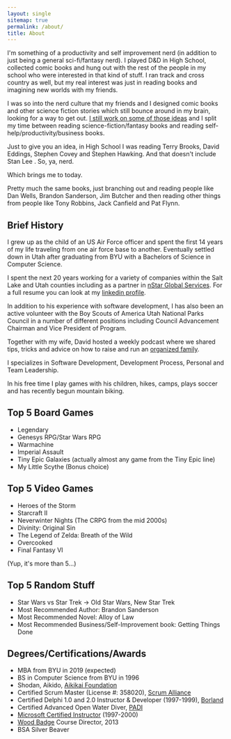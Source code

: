 ```yaml
---
layout: single
sitemap: true
permalink: /about/
title: About
---
```

I'm something of a productivity and self improvement nerd (in addition to just being a general sci-fi/fantasy nerd). I played D&D in High School, collected comic books and hung out with the rest of the people in my school who were interested in that kind of stuff. I ran track and cross country as well, but my real interest was just in reading books and imagining new worlds with my friends.

I was so into the nerd culture that my friends and I designed comic books and other science fiction stories which still bounce around in my brain, looking for a way to get out. [I still work on some of those ideas](/author) and I split my time between reading science-fiction/fantasy books and reading self-help/productivity/business books.

Just to give you an idea, in High School I was reading Terry Brooks, David Eddings, Stephen Covey and Stephen Hawking. And that doesn't include Stan Lee . So, ya, nerd.

Which brings me to today.

Pretty much the same books, just branching out and reading people like Dan Wells, Brandon Sanderson, Jim Butcher and then reading other things from people like Tony Robbins, Jack Canfield and Pat Flynn.

## Brief History

I grew up as the child of an US Air Force officer and spent the first 14 years of my life traveling from one air force base to another. Eventually settled down in Utah after graduating from BYU with a Bachelors of Science in Computer Science.

I spent the next 20 years working for a variety of companies within the Salt Lake and Utah counties including as a partner in [nStar Global Services][nstar]. For a full resume you can look at my [linkedin profile][linkedin].

In addition to his experience with software development, I has also been an active volunteer with the Boy Scouts of America Utah National Parks Council in a number of different positions including Council Advancement Chairman and Vice President of Program.

Together with my wife, David hosted a weekly podcast where we shared tips, tricks and advice on how to raise and run an [organized family][organized_family].

I specializes in Software Development, Development Process, Personal and Team Leadership.

In his free time I play games with his children, hikes, camps, plays soccer and has recently begun mountain biking.

## Top 5 Board Games

* Legendary
* Genesys RPG/Star Wars RPG
* Warmachine
* Imperial Assault
* Tiny Epic Galaxies (actually almost any game from the Tiny Epic line)
* My Little Scythe (Bonus choice)

## Top 5 Video Games

* Heroes of the Storm
* Starcraft II
* Neverwinter Nights (The CRPG from the mid 2000s)
* Divinity: Original Sin
* The Legend of Zelda: Breath of the Wild
* Overcooked
* Final Fantasy VI

(Yup, it's more than 5...)

## Top 5 Random Stuff

* Star Wars vs Star Trek -> Old Star Wars, New Star Trek
* Most Recommended Author: Brandon Sanderson
* Most Recommended Novel: Alloy of Law
* Most Recommended Business/Self-Improvement book: Getting Things Done

## Degrees/Certifications/Awards

* MBA from BYU in 2019 (expected)
* BS in Computer Science from BYU in 1996
* Shodan, Aikido, [Aikikai Foundation][aikikai]
* Certified Scrum Master (License #: 358020), [Scrum Alliance][scrum_master]
* Certified Delphi 1.0 and 2.0 Instructor & Developer (1997-1999), [Borland][delphi]
* Certified Advanced Open Water Diver, [PADI][padi]
* [Microsoft Certified Instructor][mci] (1997-2000)
* [Wood Badge][woodbadge] Course Director, 2013
* BSA Silver Beaver

[organized_family]: http://www.organizedfamily.co
[nstar]: http://www.nstarglobal.com
[linkedin]: https://www.linkedin.com/in/digitalbias
[aikikai]: http://www.aikikai.or.jp/eng/index.html
[woodbadge]: https://en.wikipedia.org/wiki/Wood_Badge
[scrum_master]: https://www.scrumalliance.org/
[delphi]: https://groups.google.com/forum/#!topic/comp.lang.pascal.delphi.misc/mu5f2W4QSxI
[mci]: https://www.microsoft.com/en-us/learning/mct-certification.aspx
[padi]: https://www.padi.com/scuba-diving/padi-courses/course-catalog/advanced-open-water-diver-course/
